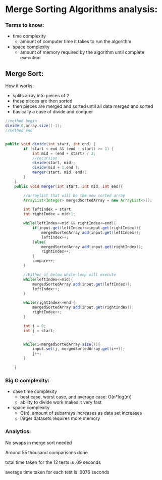 # Merge Sorting Algorithms analysis:
### Terms to know:
  - time complexity 
      - amount of computer time it takes to run the algorithm
  - space complexity
      - amount of memory required by the algorithm until complete execution
## Merge Sort:
How it works:
  - splits array into pieces of 2
  - these pieces are then sorted
  - then pieces are merged and sorted until all data merged and sorted
  - basically a case of divide and conquer
``` java
//method begin
divide(0,array.size()-1);
//method end


public void divide(int start, int end) {
        if (start < end && (end - start) >= 1) {
            int mid = (end + start) / 2;
            //recursion
            divide(start, mid);
            divide(mid + 1,end );
            merger(start, mid, end);
        }
    }
    public void merger(int start, int mid, int end){

        //arraylist that will be the new sorted array
        ArrayList<Integer> mergedSortedArray = new ArrayList<>();

        int leftIndex = start;
        int rightIndex = mid+1;

        while(leftIndex<=mid && rightIndex<=end){
            if(input.get(leftIndex)<=input.get(rightIndex)){
                mergedSortedArray.add(input.get(leftIndex));
                leftIndex++;
            }else{
                mergedSortedArray.add(input.get(rightIndex));
                rightIndex++;
            }
            compare++;
        }

        //Either of below while loop will execute
        while(leftIndex<=mid){
            mergedSortedArray.add(input.get(leftIndex));
            leftIndex++;
        }

        while(rightIndex<=end){
            mergedSortedArray.add(input.get(rightIndex));
            rightIndex++;
        }

        int i = 0;
        int j = start;


        while(i<mergedSortedArray.size()){
            input.set(j, mergedSortedArray.get(i++));
            j++;
        }

    }
```
### Big O complexity:
  - case time complexity 
      - best case, worst case, and average case: O(n*log(n))
      - ability to divide work makes it very fast
  - space complexity
      - O(n), amount of subarrays increases as data set increases
      - larger datasets requires more memory
### Analytics:
No swaps in merge sort needed

Around 55 thousand comparisons done

total time taken for the 12 tests is .09 seconds

average time taken for each test is .0076 seconds

